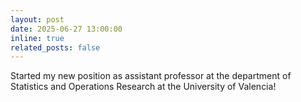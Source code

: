 ```yaml
---
layout: post
date: 2025-06-27 13:00:00
inline: true
related_posts: false
---
```


Started my new position as assistant professor at the department of Statistics and Operations Research at the University of Valencia!


